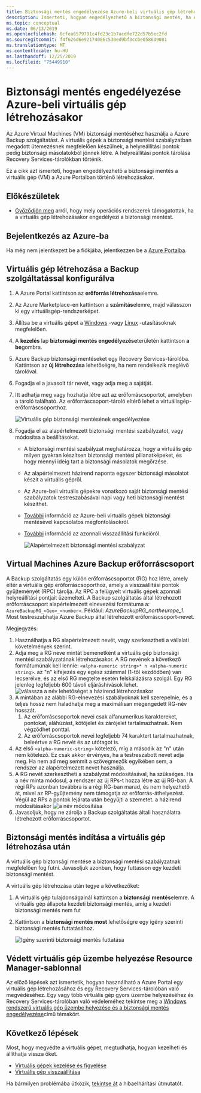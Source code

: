 ```yaml
---
title: Biztonsági mentés engedélyezése Azure-beli virtuális gép létrehozásakor
description: Ismerteti, hogyan engedélyezhető a biztonsági mentés, ha Azure-beli virtuális gépet hoz létre Azure Backup használatával.
ms.topic: conceptual
ms.date: 06/13/2019
ms.openlocfilehash: 0cfea6579791c4fd23c1b7acdfe722d57b5ec2fd
ms.sourcegitcommit: f4f626d6e92174086c530ed9bf3ccbe058639081
ms.translationtype: MT
ms.contentlocale: hu-HU
ms.lasthandoff: 12/25/2019
ms.locfileid: "75449910"
---
```

# <a name="enable-backup-when-you-create-an-azure-vm"></a>Biztonsági mentés engedélyezése Azure-beli virtuális gép létrehozásakor

Az Azure Virtual Machines (VM) biztonsági mentéséhez használja a Azure Backup szolgáltatást. A virtuális gépek a biztonsági mentési szabályzatban megadott ütemezésnek megfelelően készülnek, a helyreállítási pontok pedig biztonsági másolatokból jönnek létre. A helyreállítási pontok tárolása Recovery Services-tárolókban történik.

Ez a cikk azt ismerteti, hogyan engedélyezhető a biztonsági mentés a virtuális gép (VM) a Azure Portalban történő létrehozásakor.  

## <a name="before-you-start"></a>Előkészületek

- [Győződjön meg](backup-support-matrix-iaas.md#supported-backup-actions) arról, hogy mely operációs rendszerek támogatottak, ha a virtuális gép létrehozásakor engedélyezi a biztonsági mentést.

## <a name="sign-in-to-azure"></a>Bejelentkezés az Azure-ba

Ha még nem jelentkezett be a fiókjába, jelentkezzen be a [Azure Portalba](https://portal.azure.com).

## <a name="create-a-vm-with-backup-configured"></a>Virtuális gép létrehozása a Backup szolgáltatással konfigurálva

1. A Azure Portal kattintson az **erőforrás létrehozása**elemre.

2. Az Azure Marketplace-en kattintson a **számítás**elemre, majd válasszon ki egy virtuálisgép-rendszerképet.

3. Állítsa be a virtuális gépet a [Windows](https://docs.microsoft.com/azure/virtual-machines/windows/quick-create-portal) -vagy [Linux](https://docs.microsoft.com/azure/virtual-machines/linux/quick-create-portal) -utasításoknak megfelelően.

4. A **kezelés** lap **biztonsági mentés engedélyezése**területén kattintson **a be**gombra.
5. Azure Backup biztonsági mentéseket egy Recovery Services-tárolóba. Kattintson az **új létrehozása** lehetőségre, ha nem rendelkezik meglévő tárolóval.
6. Fogadja el a javasolt tár nevét, vagy adja meg a sajátját.
7. Itt adhatja meg vagy hozhatja létre azt az erőforráscsoportot, amelyben a tároló található. Az erőforráscsoport-tároló eltérő lehet a virtuálisgép-erőforráscsoporthoz.

    ![Virtuális gép biztonsági mentésének engedélyezése](./media/backup-during-vm-creation/enable-backup.png)

8. Fogadja el az alapértelmezett biztonsági mentési szabályzatot, vagy módosítsa a beállításokat.
    - A biztonsági mentési szabályzat meghatározza, hogy a virtuális gép milyen gyakran készítsen biztonsági mentési pillanatképeket, és hogy mennyi ideig tart a biztonsági másolatok megőrzése.
    - Az alapértelmezett házirend naponta egyszer biztonsági másolatot készít a virtuális gépről.
    - Az Azure-beli virtuális gépekre vonatkozó saját biztonsági mentési szabályzatok testreszabásával napi vagy heti biztonsági mentést készíthet.
    - [További](backup-azure-vms-introduction.md#backup-and-restore-considerations) információ az Azure-beli virtuális gépek biztonsági mentésével kapcsolatos megfontolásokról.
    - [További](backup-instant-restore-capability.md) információ az azonnali visszaállítási funkcióról.

      ![Alapértelmezett biztonsági mentési szabályzat](./media/backup-during-vm-creation/daily-policy.png)

## <a name="azure-backup-resource-group-for-virtual-machines"></a>Virtual Machines Azure Backup erőforráscsoport

A Backup szolgáltatás egy külön erőforráscsoportot (RG) hoz létre, amely eltér a virtuális gép erőforráscsoporthoz, amely a visszaállítási pontok gyűjteményét (RPC) tárolja. Az RPC a felügyelt virtuális gépek azonnali helyreállítási pontjait üzemelteti. A Backup szolgáltatás által létrehozott erőforráscsoport alapértelmezett elnevezési formátuma a: `AzureBackupRG_<Geo>_<number>`. Például: *AzureBackupRG_northeurope_1*. Most testreszabhatja Azure Backup által létrehozott erőforráscsoport-nevet.

Megjegyzés:

1. Használhatja a RG alapértelmezett nevét, vagy szerkesztheti a vállalati követelmények szerint.
2. Adja meg a RG neve mintát bemenetként a virtuális gép biztonsági mentési szabályzatának létrehozásakor. A RG nevének a következő formátumúnak kell lennie: `<alpha-numeric string>* n <alpha-numeric string>`. az "n" kifejezés egy egész számmal (1-től kezdődően) van lecserélve, és az első RG megtelte esetén felskálázásra szolgál. Egy RG jelenleg legfeljebb 600 távoli eljáráshívások lehet.
              ![válassza a név lehetőséget a házirend létrehozásakor](./media/backup-during-vm-creation/create-policy.png)
3. A mintában az alábbi RG-elnevezési szabályoknak kell szerepelnie, és a teljes hossz nem haladhatja meg a maximálisan megengedett RG-név hosszát.
    1. Az erőforráscsoportok nevei csak alfanumerikus karaktereket, pontokat, aláhúzást, kötőjelet és zárójelet tartalmazhatnak. Nem végződhet ponttal.
    2. Az erőforráscsoportok nevei legfeljebb 74 karaktert tartalmazhatnak, beleértve a RG nevét és az utótagot is.
4. Az első `<alpha-numeric-string>` kötelező, míg a második az "n" után nem kötelező. Ez csak akkor érvényes, ha a testreszabott nevet adja meg. Ha nem ad meg semmit a szövegmezők egyikében sem, a rendszer az alapértelmezett nevet használja.
5. A RG nevét szerkesztheti a szabályzat módosításával, ha szükséges. Ha a név minta módosul, a rendszer az új RPs-t hozza létre az új RG-ban. A régi RPs azonban továbbra is a régi RG-ban marad, és nem helyezhető át, mivel az RP-gyűjtemény nem támogatja az erőforrás-áthelyezést. Végül az RPs a pontok lejárata után begyűjti a szemetet.
a házirend módosításakor ![a név módosítása](./media/backup-during-vm-creation/modify-policy.png)
6. Javasoljuk, hogy ne zárolja a Backup szolgáltatás általi használatra létrehozott erőforráscsoportot.

## <a name="start-a-backup-after-creating-the-vm"></a>Biztonsági mentés indítása a virtuális gép létrehozása után

A virtuális gép biztonsági mentése a biztonsági mentési szabályzatnak megfelelően fog futni. Javasoljuk azonban, hogy futtasson egy kezdeti biztonsági mentést.

A virtuális gép létrehozása után tegye a következőket:

1. A virtuális gép tulajdonságainál kattintson a **biztonsági mentés**elemre. A virtuális gép állapota kezdeti biztonsági mentés, amíg a kezdeti biztonsági mentés nem fut
2. Kattintson a **biztonsági mentés most** lehetőségre egy igény szerinti biztonsági mentés futtatásához.

    ![Igény szerinti biztonsági mentés futtatása](./media/backup-during-vm-creation/run-backup.png)

## <a name="use-a-resource-manager-template-to-deploy-a-protected-vm"></a>Védett virtuális gép üzembe helyezése Resource Manager-sablonnal

Az előző lépések azt ismertetik, hogyan használható a Azure Portal egy virtuális gép létrehozásához és egy Recovery Services-tárolóban való megvédéséhez. Egy vagy több virtuális gép gyors üzembe helyezéséhez és Recovery Services-tárolóban való védeleméhez tekintse meg a [Windows rendszerű virtuális gép üzembe helyezése és a biztonsági mentés engedélyezése](https://azure.microsoft.com/resources/templates/101-recovery-services-create-vm-and-configure-backup/)című témakört.

## <a name="next-steps"></a>Következő lépések

Most, hogy megvédte a virtuális gépet, megtudhatja, hogyan kezelheti és állíthatja vissza őket.

- [Virtuális gépek kezelése és figyelése](backup-azure-manage-vms.md)
- [Virtuális gép visszaállítása](backup-azure-arm-restore-vms.md)

Ha bármilyen problémába ütközik, [tekintse át](backup-azure-vms-troubleshoot.md) a hibaelhárítási útmutatót.
